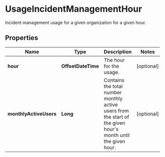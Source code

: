 

# UsageIncidentManagementHour

Incident management usage for a given organization for a given hour.
## Properties

Name | Type | Description | Notes
------------ | ------------- | ------------- | -------------
**hour** | **OffsetDateTime** | The hour for the usage. |  [optional]
**monthlyActiveUsers** | **Long** | Contains the total number monthly active users from the start of the given hour&#39;s month until the given hour. |  [optional]



